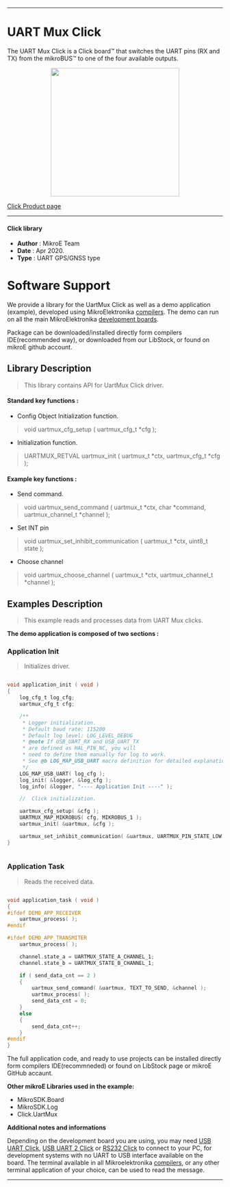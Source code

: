 
---
# UART Mux Click

The UART Mux Click is a Click board™ that switches the UART pins (RX and TX) from the mikroBUS™ to one of the four available outputs.

<p align="center">
  <img src="https://download.mikroe.com/images/click_for_ide/uartmux_click.png" height=300px>
</p>

[Click Product page](https://www.mikroe.com/uart-mux-click)

---


#### Click library 

- **Author**        : MikroE Team
- **Date**          : Apr 2020.
- **Type**          : UART GPS/GNSS type


# Software Support

We provide a library for the UartMux Click 
as well as a demo application (example), developed using MikroElektronika 
[compilers](https://shop.mikroe.com/compilers). 
The demo can run on all the main MikroElektronika [development boards](https://shop.mikroe.com/development-boards).

Package can be downloaded/installed directly form compilers IDE(recommended way), or downloaded from our LibStock, or found on mikroE github account. 

## Library Description

> This library contains API for UartMux Click driver.

#### Standard key functions :

- Config Object Initialization function.
> void uartmux_cfg_setup ( uartmux_cfg_t *cfg ); 
 
- Initialization function.
> UARTMUX_RETVAL uartmux_init ( uartmux_t *ctx, uartmux_cfg_t *cfg );

#### Example key functions :

- Send command.
> void uartmux_send_command ( uartmux_t *ctx, char *command, uartmux_channel_t *channel );
 
- Set INT pin
> void uartmux_set_inhibit_communication ( uartmux_t *ctx, uint8_t state );

- Choose channel
> void uartmux_choose_channel ( uartmux_t *ctx, uartmux_channel_t *channel );

## Examples Description

> This example reads and processes data from UART Mux clicks.

**The demo application is composed of two sections :**

### Application Init 

> Initializes driver.

```c

void application_init ( void )
{
    log_cfg_t log_cfg;
    uartmux_cfg_t cfg;

    /** 
     * Logger initialization.
     * Default baud rate: 115200
     * Default log level: LOG_LEVEL_DEBUG
     * @note If USB_UART_RX and USB_UART_TX 
     * are defined as HAL_PIN_NC, you will 
     * need to define them manually for log to work. 
     * See @b LOG_MAP_USB_UART macro definition for detailed explanation.
     */
    LOG_MAP_USB_UART( log_cfg );
    log_init( &logger, &log_cfg );
    log_info( &logger, "---- Application Init ----" );

    //  Click initialization.

    uartmux_cfg_setup( &cfg );
    UARTMUX_MAP_MIKROBUS( cfg, MIKROBUS_1 );
    uartmux_init( &uartmux, &cfg );

    uartmux_set_inhibit_communication( &uartmux, UARTMUX_PIN_STATE_LOW );
}
  
```

### Application Task

> Reads the received data.

```c

void application_task ( void )
{
#ifdef DEMO_APP_RECEIVER
    uartmux_process( );
#endif

#ifdef DEMO_APP_TRANSMITER
    uartmux_process( );

    channel.state_a = UARTMUX_STATE_A_CHANNEL_1;
    channel.state_b = UARTMUX_STATE_B_CHANNEL_1;

    if ( send_data_cnt == 2 )
    {
        uartmux_send_command( &uartmux, TEXT_TO_SEND, &channel );
        uartmux_process( );
        send_data_cnt = 0;
    }
    else
    {
        send_data_cnt++;
    }
#endif
} 

```

The full application code, and ready to use projects can be  installed directly form compilers IDE(recommneded) or found on LibStock page or mikroE GitHub accaunt.

**Other mikroE Libraries used in the example:** 

- MikroSDK.Board
- MikroSDK.Log
- Click.UartMux

**Additional notes and informations**

Depending on the development board you are using, you may need 
[USB UART Click](https://shop.mikroe.com/usb-uart-click), 
[USB UART 2 Click](https://shop.mikroe.com/usb-uart-2-click) or 
[RS232 Click](https://shop.mikroe.com/rs232-click) to connect to your PC, for 
development systems with no UART to USB interface available on the board. The 
terminal available in all Mikroelektronika 
[compilers](https://shop.mikroe.com/compilers), or any other terminal application 
of your choice, can be used to read the message.



---
